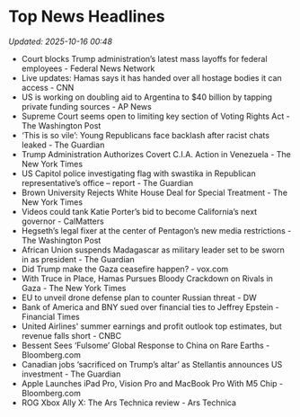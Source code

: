 # Top News Headlines

_Updated: 2025-10-16 00:48_

- Court blocks Trump administration’s latest mass layoffs for federal employees - Federal News Network
- Live updates: Hamas says it has handed over all hostage bodies it can access - CNN
- US is working on doubling aid to Argentina to $40 billion by tapping private funding sources - AP News
- Supreme Court seems open to limiting key section of Voting Rights Act - The Washington Post
- ‘This is so vile’: Young Republicans face backlash after racist chats leaked - The Guardian
- Trump Administration Authorizes Covert C.I.A. Action in Venezuela - The New York Times
- US Capitol police investigating flag with swastika in Republican representative’s office – report - The Guardian
- Brown University Rejects White House Deal for Special Treatment - The New York Times
- Videos could tank Katie Porter’s bid to become California’s next governor - CalMatters
- Hegseth’s legal fixer at the center of Pentagon’s new media restrictions - The Washington Post
- African Union suspends Madagascar as military leader set to be sworn in as president - The Guardian
- Did Trump make the Gaza ceasefire happen? - vox.com
- With Truce in Place, Hamas Pursues Bloody Crackdown on Rivals in Gaza - The New York Times
- EU to unveil drone defense plan to counter Russian threat - DW
- Bank of America and BNY sued over financial ties to Jeffrey Epstein - Financial Times
- United Airlines' summer earnings and profit outlook top estimates, but revenue falls short - CNBC
- Bessent Sees ‘Fulsome’ Global Response to China on Rare Earths - Bloomberg.com
- Canadian jobs ‘sacrificed on Trump’s altar’ as Stellantis announces US investment - The Guardian
- Apple Launches iPad Pro, Vision Pro and MacBook Pro With M5 Chip - Bloomberg.com
- ROG Xbox Ally X: The Ars Technica review - Ars Technica